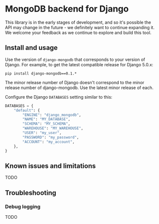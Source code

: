 # MongoDB backend for Django

This library is in the early stages of development, and so it's possible the API may change in the future - we definitely want to continue expanding it. We welcome your feedback as we continue to explore and build this tool.

## Install and usage

Use the version of `django-mongodb` that corresponds to your version of
Django. For example, to get the latest compatible release for Django 5.0.x:

`pip install django-mongodb==0.1.*`

The minor release number of Django doesn't correspond to the minor release
number of django-mongodb. Use the latest minor release of each.

Configure the Django `DATABASES` setting similar to this:

```python
DATABASES = {
    "default": {
        "ENGINE": "django_mongodb",
        "NAME": "MY_DATABASE",
        "SCHEMA": "MY_SCHEMA",
        "WAREHOUSE": "MY_WAREHOUSE",
        "USER": "my_user",
        "PASSWORD": "my_password",
        "ACCOUNT": "my_account",
    },
}
```

## Known issues and limitations

TODO

## Troubleshooting

### Debug logging

TODO
